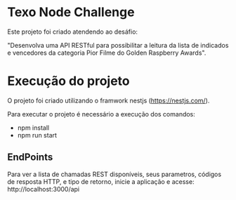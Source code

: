 
# Texo Node Challenge

Este projeto foi criado atendendo ao desáfio:

"Desenvolva uma API RESTful para possibilitar a leitura da lista de indicados e vencedores
da categoria Pior Filme do Golden Raspberry Awards".

# Execução do projeto

O projeto foi criado utilizando o framwork nestjs (https://nestjs.com/).

Para executar o projeto é necessário a execução dos comandos:
- npm install
- npm run start

## EndPoints
Para ver a lista de chamadas REST disponíveis, seus parametros, códigos de resposta HTTP, e tipo de retorno, inicie a aplicação e acesse: http://localhost:3000/api
